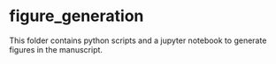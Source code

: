 # figure_generation
This folder contains python scripts and a jupyter notebook to generate figures in the manuscript.

